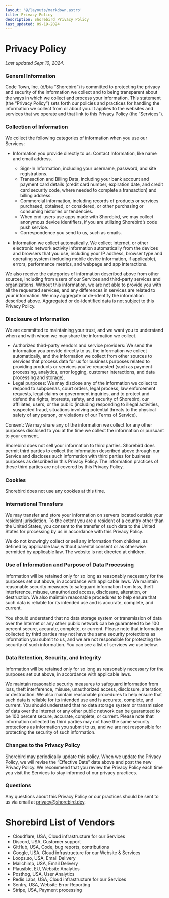 ```yaml
---
layout: '@/layouts/markdown.astro'
title: Privacy Policy
description: Shorebird Privacy Policy
last_updated: 09-19-2024
---
```


# Privacy Policy

_Last updated Sept 10, 2024._

### General Information

Code Town, Inc. (d/b/a “Shorebird”) is committed to protecting the privacy and
security of the information we collect and to being transparent about the ways
in which we collect and process your information. This statement (the “Privacy
Policy”) sets forth our policies and practices for handling the information we
collect from or about you. It applies to the websites and services that we
operate and that link to this Privacy Policy (the “Services”).

### Collection of Information

We collect the following categories of information when you use our Services:

- Information you provide directly to us: Contact Information, like name and
  email address.
  - Sign-In Information, including your username, password, and site
    registrations.
  - Transaction and Billing Data, including your bank account and payment card
    details (credit card number, expiration date, and credit card security code,
    where needed to complete a transaction) and billing address.
  - Commercial information, including records of products or services purchased,
    obtained, or considered, or other purchasing or consuming histories or
    tendencies.
  - When end-users use apps made with Shorebird, we may collect anonymous device
    identifiers, if you are utilizing Shorebird’s code push service.
  - Correspondence you send to us, such as emails.

- Information we collect automatically. We collect internet, or other electronic
  network activity information automatically from the devices and browsers that
  you use, including your IP address, browser type and operating system
  (including mobile device information, if applicable), errors, performance
  metrics, and webpage and app interactions.

We also receive the categories of information described above from other
sources, including from users of our Services and third-party services and
organizations. Without this information, we are not able to provide you with all
the requested services, and any differences in services are related to your
information. We may aggregate or de-identify the information described above.
Aggregated or de-identified data is not subject to this Privacy Policy.

### Disclosure of Information

We are committed to maintaining your trust, and we want you to understand when
and with whom we may share the information we collect.

- Authorized third-party vendors and service providers: We send the information
  you provide directly to us, the information we collect automatically, and the
  information we collect from other sources to services that process data for us
  for business purposes related to providing products or services you’ve
  requested (such as payment processing, analytics, error logging, customer
  interactions, and data processing and storage).
- Legal purposes: We may disclose any of the information we collect to respond
  to subpoenas, court orders, legal process, law enforcement requests, legal
  claims or government inquiries, and to protect and defend the rights,
  interests, safety, and security of Shorebird, our affiliates, users, or the
  public (including responding to illegal activities, suspected fraud,
  situations involving potential threats to the physical safety of any person,
  or violations of our Terms of Service).

Consent: We may share any of the information we collect for any other purposes
disclosed to you at the time we collect the information or pursuant to your
consent.

Shorebird does not sell your information to third parties. Shorebird does permit
third parties to collect the information described above through our Service and
discloses such information with third parties for business purposes as described
in this Privacy Policy. The information practices of these third parties are not
covered by this Privacy Policy.

### Cookies

Shorebird does not use any cookies at this time.

### International Transfers

We may transfer and store your information on servers located outside your
resident jurisdiction. To the extent you are a resident of a country other than
the United States, you consent to the transfer of such data to the United States
for processing by us in accordance with this Privacy Policy.

We do not knowingly collect or sell any information from children, as defined by
applicable law, without parental consent or as otherwise permitted by applicable
law. The website is not directed at children.

### Use of Information and Purpose of Data Processing

Information will be retained only for so long as reasonably necessary for the
purposes set out above, in accordance with applicable laws. We maintain
reasonable security measures to safeguard information from loss, theft
interference, misuse, unauthorized access, disclosure, alteration, or
destruction. We also maintain reasonable procedures to help ensure that such
data is reliable for its intended use and is accurate, complete, and current.

You should understand that no data storage system or transmission of data over
the Internet or any other public network can be guaranteed to be 100 percent
secure, accurate, complete, or current. Please note that information collected
by third parties may not have the same security protections as information you
submit to us, and we are not responsible for protecting the security of such
information. You can see a list of services we use below.

### Data Retention, Security, and Integrity

Information will be retained only for so long as reasonably necessary for the
purposes set out above, in accordance with applicable laws.

We maintain reasonable security measures to safeguard information from loss,
theft interference, misuse, unauthorized access, disclosure, alteration, or
destruction. We also maintain reasonable procedures to help ensure that such
data is reliable for its intended use and is accurate, complete, and current.
You should understand that no data storage system or transmission of data over
the Internet or any other public network can be guaranteed to be 100 percent
secure, accurate, complete, or current. Please note that information collected
by third parties may not have the same security protections as information you
submit to us, and we are not responsible for protecting the security of such
information.

### Changes to the Privacy Policy

Shorebird may periodically update this policy. When we update the Privacy
Policy, we will revise the “Effective Date” date above and post the new Privacy
Policy. We recommend that you review the Privacy Policy each time you visit the
Services to stay informed of our privacy practices.

### Questions

Any questions about this Privacy Policy or our practices should be sent to us
via email at privacy@shorebird.dev.

# Shorebird List of Vendors

- Cloudflare, USA, Cloud infrastructure for our Services
- Discord, USA, Customer support
- GitHub, USA, Code, bug reports, contributions
- Google, USA, Cloud infrastructure for our Website & Services
- Loops.so, USA, Email Delivery
- Mailchimp, USA, Email Delivery
- Plausible, EU, Website Analytics
- Posthog, USA, User Analytics
- Redis Labs, USA, Cloud infrastructure for our Services
- Sentry, USA, Website Error Reporting
- Stripe, USA, Payment processing
